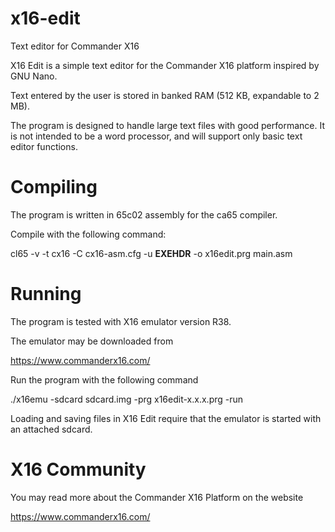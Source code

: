 # x16-edit

Text editor for Commander X16

X16 Edit is a simple text editor for the Commander X16 platform inspired by GNU Nano.

Text entered by the user is stored in banked RAM (512 KB, expandable to 2 MB).

The program is designed to handle large text files with good performance. It
is not intended to be a word processor, and will support only basic text
editor functions.


# Compiling

The program is written in 65c02 assembly for the ca65 compiler.

Compile with the following command:

cl65 -v -t cx16 -C cx16-asm.cfg -u __EXEHDR__ -o x16edit.prg main.asm


# Running

The program is tested with X16 emulator version R38.

The emulator may be downloaded from

https://www.commanderx16.com/

Run the program with the following command

./x16emu -sdcard sdcard.img -prg x16edit-x.x.x.prg -run


Loading and saving files in X16 Edit require that the emulator is started with an attached sdcard.


# X16 Community

You may read more about the Commander X16 Platform on the website

https://www.commanderx16.com/
